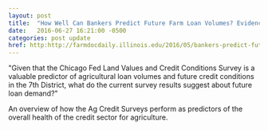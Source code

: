 ```yaml
---
layout: post
title:  "How Well Can Bankers Predict Future Farm Loan Volumes? Evidence from the Chicago Fed"
date:   2016-06-27 16:21:00 -0500
categories: post update
href: http:http://farmdocdaily.illinois.edu/2016/05/bankers-predict-future-farm-loan-volumes.html
---
```

"Given that the Chicago Fed Land Values and Credit Conditions Survey is a 
valuable predictor of agricultural loan volumes and future credit conditions in
the 7th District, what do the current survey results suggest about future loan 
demand?"

An overview of how the Ag Credit Surveys perform as predictors of the overall 
health of the credit sector for agriculture.
